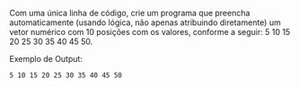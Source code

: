 Com uma única linha de código, crie um programa que preencha automaticamente (usando lógica, não apenas atribuindo diretamente) um vetor numérico com 10 posições com os valores, conforme a seguir: 5 10 15 20 25 30 35 40 45 50.

Exemplo de Output:
~~~
5 10 15 20 25 30 35 40 45 50 
~~~